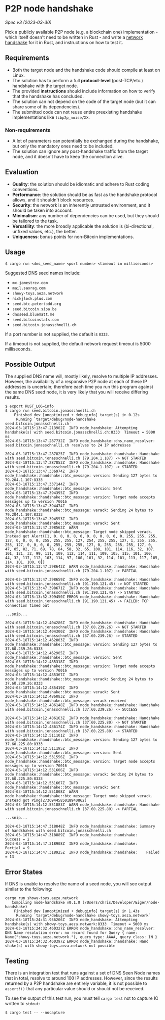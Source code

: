 # P2P node handshake

_Spec v3 (2023-03-30)_

Pick a publicly available P2P node (e.g. a blockchain one) implementation - which itself doesn't need to be written in Rust - and write a [network handshake](https://en.wikipedia.org/wiki/Handshaking) for it in Rust, and instructions on how to test it.

## Requirements

- Both the target node and the handshake code should compile at least on Linux.
- The solution has to perform a full **protocol-level** (post-TCP/etc.) handshake with the target node.
- The provided **instructions** should include information on how to verify that the handshake has concluded.
- The solution can not depend on the code of the target node (but it can share some of its dependencies).
- The submitted code can not reuse entire preexisting handshake implementations like `libp2p_noise/XX`.

### Non-requirements

- A lot of parameters can potentially be exchanged during the handshake, but only the mandatory ones need to be included.
- The solution can ignore any post-handshake traffic from the target node, and it doesn't have to keep the connection alive.

## Evaluation

- **Quality**: the solution should be idiomatic and adhere to Rust coding conventions.
- **Performance**: the solution should be as fast as the handshake protocol allows, and it shouldn't block resources.
- **Security**: the network is an inherently untrusted environment, and it should be taken into account.
- **Minimalism**: any number of dependencies can be used, but they should be tailored to the task.
- **Versatility**: the more broadly applicable the solution is (bi-directional, unfixed values, etc.), the better.
- **Uniqueness**: bonus points for non-Bitcoin implementations.

## Usage

```shell
$ cargo run <dns_seed_name> <port number> <timeout in milliseconds>
```

Suggested DNS seed names include:

* `mx.jamestrev.com`
* `mail.saxrag.com`
* `showy-toys.aeza.network`
* `nickjlock.plus.com`
* `seed.btc.petertodd.org`
* `seed.bitcoin.sipa.be`
* `dnsseed.bluematt.me`
* `seed.bitcoinstats.com`
* `seed.bitcoin.jonasschnelli.ch`

If a port number is not supplied, the default is `8333`.

If a timeout is not supplied, the default network request timeout is 5000 milliseconds.

## Possible Output

The supplied DNS name will, mostly likely, resolve to multiple IP addresses.
However, the availability of a responsive P2P node at each of these IP addresses is uncertain; therefore each time you run this program against the same DNS seed node, it is very likely that you will receive differing results.

```shell
$ export RUST_LOG=info
$ cargo run seed.bitcoin.jonasschnelli.ch
    Finished dev [unoptimized + debuginfo] target(s) in 0.12s
     Running `target/debug/node-handshake seed.bitcoin.jonasschnelli.ch`
2024-03-18T15:13:47.213902Z  INFO node_handshake: Attempting handshake(s) with seed.bitcoin.jonasschnelli.ch:8333  Timeout = 5000 ms
2024-03-18T15:13:47.287732Z  INFO node_handshake::dns_name_resolver: seed.bitcoin.jonasschnelli.ch resolves to 24 IP addresses

2024-03-18T15:13:47.287825Z  INFO node_handshake::handshake: Handshake with seed.bitcoin.jonasschnelli.ch (79.204.1.107) -> NOT STARTED
2024-03-18T15:13:47.287853Z  INFO node_handshake::handshake: Handshake with seed.bitcoin.jonasschnelli.ch (79.204.1.107) -> STARTED
2024-03-18T15:13:47.336974Z  INFO node_handshake::handshake::btc_message: version: Sending 127 bytes to 79.204.1.107:8333
2024-03-18T15:13:47.337144Z  INFO node_handshake::handshake::btc_message: version: Sent
2024-03-18T15:13:47.394395Z  INFO node_handshake::handshake::btc_message: version: Target node accepts messages up to version 70016
2024-03-18T15:13:47.394474Z  INFO node_handshake::handshake::btc_message: verack: Sending 24 bytes to 79.204.1.107:8333
2024-03-18T15:13:47.394553Z  INFO node_handshake::handshake::btc_message: verack: Sent
2024-03-18T15:13:47.398562Z  WARN node_handshake::handshake::btc_message: Target node skipped verack.  Instead got Alert([1, 0, 0, 0, 0, 0, 0, 0, 0, 0, 0, 0, 255, 255, 255, 127, 0, 0, 0, 0, 255, 255, 255, 127, 254, 255, 255, 127, 1, 255, 255, 255, 127, 0, 0, 0, 0, 255, 255, 255, 127, 0, 255, 255, 255, 127, 0, 47, 85, 82, 71, 69, 78, 84, 58, 32, 65, 108, 101, 114, 116, 32, 107, 101, 121, 32, 99, 111, 109, 112, 114, 111, 109, 105, 115, 101, 100, 44, 32, 117, 112, 103, 114, 97, 100, 101, 32, 114, 101, 113, 117, 105, 114, 101, 100, 0])
2024-03-18T15:13:47.398643Z  WARN node_handshake::handshake: Handshake with seed.bitcoin.jonasschnelli.ch (79.204.1.107) -> PARTIAL

2024-03-18T15:13:47.398659Z  INFO node_handshake::handshake: Handshake with seed.bitcoin.jonasschnelli.ch (91.190.121.45) -> NOT STARTED
2024-03-18T15:13:47.398671Z  INFO node_handshake::handshake: Handshake with seed.bitcoin.jonasschnelli.ch (91.190.121.45) -> STARTED
2024-03-18T15:13:52.399450Z ERROR node_handshake::handshake: Handshake with seed.bitcoin.jonasschnelli.ch (91.190.121.45) -> FAILED: TCP connection timed out

...snip...

2024-03-18T15:14:12.404286Z  INFO node_handshake::handshake: Handshake with seed.bitcoin.jonasschnelli.ch (37.60.239.26) -> NOT STARTED
2024-03-18T15:14:12.404300Z  INFO node_handshake::handshake: Handshake with seed.bitcoin.jonasschnelli.ch (37.60.239.26) -> STARTED
2024-03-18T15:14:12.462803Z  INFO node_handshake::handshake::btc_message: version: Sending 127 bytes to 37.60.239.26:8333
2024-03-18T15:14:12.462905Z  INFO node_handshake::handshake::btc_message: version: Sent
2024-03-18T15:14:12.485318Z  INFO node_handshake::handshake::btc_message: version: Target node accepts messages up to version 70016
2024-03-18T15:14:12.485367Z  INFO node_handshake::handshake::btc_message: verack: Sending 24 bytes to 37.60.239.26:8333
2024-03-18T15:14:12.485419Z  INFO node_handshake::handshake::btc_message: verack: Sent
2024-03-18T15:14:12.486083Z  INFO node_handshake::handshake::btc_message: verack received
2024-03-18T15:14:12.486148Z  INFO node_handshake::handshake: Handshake with seed.bitcoin.jonasschnelli.ch (37.60.239.26) -> SUCCESS

2024-03-18T15:14:12.486163Z  INFO node_handshake::handshake: Handshake with seed.bitcoin.jonasschnelli.ch (37.60.225.80) -> NOT STARTED
2024-03-18T15:14:12.486174Z  INFO node_handshake::handshake: Handshake with seed.bitcoin.jonasschnelli.ch (37.60.225.80) -> STARTED
2024-03-18T15:14:12.511101Z  INFO node_handshake::handshake::btc_message: version: Sending 127 bytes to 37.60.225.80:8333
2024-03-18T15:14:12.511195Z  INFO node_handshake::handshake::btc_message: version: Sent
2024-03-18T15:14:12.531556Z  INFO node_handshake::handshake::btc_message: version: Target node accepts messages up to version 70016
2024-03-18T15:14:12.531606Z  INFO node_handshake::handshake::btc_message: verack: Sending 24 bytes to 37.60.225.80:8333
2024-03-18T15:14:12.531667Z  INFO node_handshake::handshake::btc_message: verack: Sent
2024-03-18T15:14:12.551808Z  WARN node_handshake::handshake::btc_message: Target node skipped verack.  Instead got Ping(2736944585018940862)
2024-03-18T15:14:12.551883Z  WARN node_handshake::handshake: Handshake with seed.bitcoin.jonasschnelli.ch (37.60.225.80) -> PARTIAL

...snip...

2024-03-18T15:14:47.318848Z  INFO node_handshake::handshake: Summary of handshakes with seed.bitcoin.jonasschnelli.ch
2024-03-18T15:14:47.318889Z  INFO node_handshake::handshake:    Success = 2
2024-03-18T15:14:47.318908Z  INFO node_handshake::handshake:    Partial = 9
2024-03-18T15:14:47.318925Z  INFO node_handshake::handshake:    Failed  = 13
```

## Error States

If DNS is unable to resolve the name of a seed node, you will see output similar to the following:

```shell
cargo run showy-toys.aeza.network
   Compiling node-handshake v0.1.0 (/Users/chris/Developer/Eiger/node-handshake)
    Finished dev [unoptimized + debuginfo] target(s) in 1.43s
     Running `target/debug/node-handshake showy-toys.aeza.network`
2024-03-18T15:24:31.936206Z  INFO node_handshake: Attempting handshake(s) with showy-toys.aeza.network:8333  Timeout = 5000 ms
2024-03-18T15:24:32.460327Z ERROR node_handshake::dns_name_resolver: DNS Name resolution error: no record found for Query { name: Name("showy-toys.aeza.network."), query_type: AAAA, query_class: IN }
2024-03-18T15:24:32.460397Z ERROR node_handshake::handshake: Hand shake(s) with showy-toys.aeza.network not possible
```

## Testing

There is an integration test that runs against a set of DNS Seen Node names that in total, resolve to around 100 IP addresses.
However, since the results returned by a P2P handshake are entirely variable, it is not possible to `assert!()` that any particular value should or should not be received.

To see the output of this test run, you must tell `cargo test` not to capture IO written to `stdout`:

```shell
$ cargo test -- --nocapture
```

